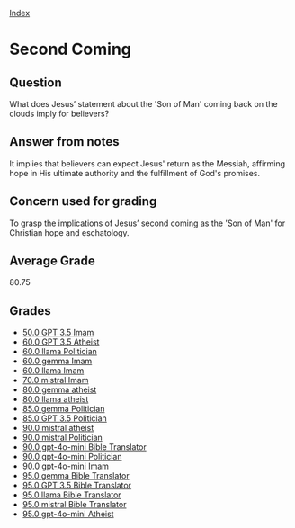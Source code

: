 
[Index](../../index.md)
# Second Coming
## Question
What does Jesus’ statement about the 'Son of Man' coming back on the clouds imply for believers?

## Answer from notes
It implies that believers can expect Jesus' return as the Messiah, affirming hope in His ultimate authority and the fulfillment of God's promises.

## Concern used for grading
To grasp the implications of Jesus’ second coming as the 'Son of Man' for Christian hope and eschatology.

## Average Grade
80.75

## Grades
 * [50.0 GPT 3.5 Imam](../answers/GPT_3.5_Imam/Second_Coming.md)
 * [60.0 GPT 3.5 Atheist](../answers/GPT_3.5_Atheist/Second_Coming.md)
 * [60.0 llama Politician](../answers/llama_Politician/Second_Coming.md)
 * [60.0 gemma Imam](../answers/gemma_Imam/Second_Coming.md)
 * [60.0 llama Imam](../answers/llama_Imam/Second_Coming.md)
 * [70.0 mistral Imam](../answers/mistral_Imam/Second_Coming.md)
 * [80.0 gemma atheist](../answers/gemma_atheist/Second_Coming.md)
 * [80.0 llama atheist](../answers/llama_atheist/Second_Coming.md)
 * [85.0 gemma Politician](../answers/gemma_Politician/Second_Coming.md)
 * [85.0 GPT 3.5 Politician](../answers/GPT_3.5_Politician/Second_Coming.md)
 * [90.0 mistral atheist](../answers/mistral_atheist/Second_Coming.md)
 * [90.0 mistral Politician](../answers/mistral_Politician/Second_Coming.md)
 * [90.0 gpt-4o-mini Bible Translator](../answers/gpt-4o-mini_Bible_Translator/Second_Coming.md)
 * [90.0 gpt-4o-mini Politician](../answers/gpt-4o-mini_Politician/Second_Coming.md)
 * [90.0 gpt-4o-mini Imam](../answers/gpt-4o-mini_Imam/Second_Coming.md)
 * [95.0 gemma Bible Translator](../answers/gemma_Bible_Translator/Second_Coming.md)
 * [95.0 GPT 3.5 Bible Translator](../answers/GPT_3.5_Bible_Translator/Second_Coming.md)
 * [95.0 llama Bible Translator](../answers/llama_Bible_Translator/Second_Coming.md)
 * [95.0 mistral Bible Translator](../answers/mistral_Bible_Translator/Second_Coming.md)
 * [95.0 gpt-4o-mini Atheist](../answers/gpt-4o-mini_Atheist/Second_Coming.md)
